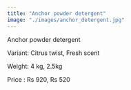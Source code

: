```yaml
---
title: "Anchor powder detergent"
image: "./images/anchor_detergent.jpg"
---
```


Anchor powder detergent

Variant: Citrus twist, Fresh scent

Weight: 4 kg, 2.5kg

Price : Rs 920, Rs 520




